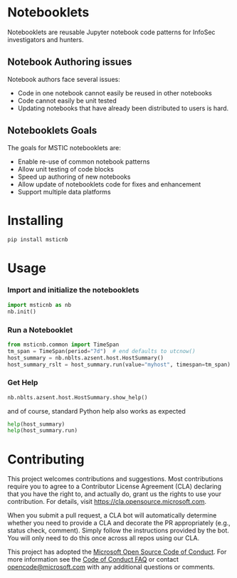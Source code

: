 
# Notebooklets

Notebooklets are reusable Jupyter notebook code patterns for InfoSec investigators
and hunters.

## Notebook Authoring issues

Notebook authors face several issues:

- Code in one notebook cannot easily be reused in other notebooks
- Code cannot easily be unit tested
- Updating notebooks that have already been distributed to users is hard.

## Notebooklets Goals

The goals for MSTIC notebooklets are:

- Enable re-use of common notebook patterns
- Allow unit testing of code blocks
- Speed up authoring of new notebooks
- Allow update of notebooklets code for fixes and enhancement
- Support multiple data platforms

# Installing

```bash
pip install msticnb
```

# Usage

### Import and initialize the notebooklets

```python
import msticnb as nb
nb.init()

```

### Run a Notebooklet

```python
from msticnb.common import TimeSpan
tm_span = TimeSpan(period="7d")  # end defaults to utcnow()
host_summary = nb.nblts.azsent.host.HostSummary()
host_summary_rslt = host_summary.run(value="myhost", timespan=tm_span)
```

### Get Help

```python
nb.nblts.azsent.host.HostSummary.show_help()
```

and of course, standard Python help also works as expected
```python
help(host_summary)
help(host_summary.run)
```

# Contributing

This project welcomes contributions and suggestions.  Most contributions require you to agree to a
Contributor License Agreement (CLA) declaring that you have the right to, and actually do, grant us
the rights to use your contribution. For details, visit https://cla.opensource.microsoft.com.

When you submit a pull request, a CLA bot will automatically determine whether you need to provide
a CLA and decorate the PR appropriately (e.g., status check, comment). Simply follow the instructions
provided by the bot. You will only need to do this once across all repos using our CLA.

This project has adopted the [Microsoft Open Source Code of Conduct](https://opensource.microsoft.com/codeofconduct/).
For more information see the [Code of Conduct FAQ](https://opensource.microsoft.com/codeofconduct/faq/) or
contact [opencode@microsoft.com](mailto:opencode@microsoft.com) with any additional questions or comments.
